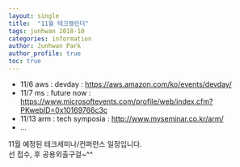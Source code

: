 ```yaml
---
layout: single
title:  "11월 테크캘린더"
tags: junhwan 2018-10
categories: information
author: Junhwan Park
author_profile: true
toc: true
---
```

* 11/6 aws : devday : https://aws.amazon.com/ko/events/devday/ <br>
* 11/7 ms : future now : https://www.microsoftevents.com/profile/web/index.cfm?PKwebID=0x10169766c3c <br>
* 11/13 arm : tech symposia : http://www.myseminar.co.kr/arm/ <br>
* ... <br>

11월 예정된 테크세미나/컨퍼런스 일정입니다.<br>
선 접수, 후 공용외출구걸~^^<br>
